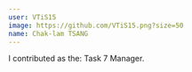 ```yaml
---
user: VTiS15
image: https://github.com/VTiS15.png?size=50
name: Chak-lam TSANG
---
```

I contributed as the: Task 7 Manager.
